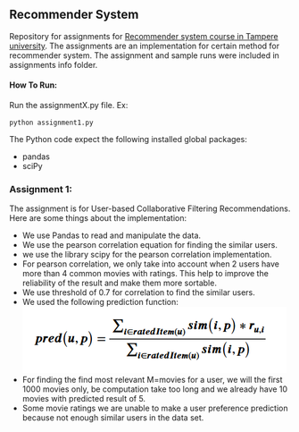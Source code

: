 ## Recommender System 
Repository for assignments for [Recommender system course in Tampere university](https://www.tuni.fi/en/students-guide/curriculum/course-units/uta-ykoodi-53272?year=2023).
The assignments are an implementation for certain method for recommender system. 
The assignment and sample runs were included in assignments info folder.

#### How To Run:
Run the assignmentX.py file. Ex:

    python assignment1.py

The Python code expect the following installed global packages:
- pandas
- sciPy

### Assignment 1:
The assignment is for User-based Collaborative Filtering Recommendations.
Here are some things about the implementation:
- We use Pandas to read and manipulate the data.
- We use the pearson correlation equation for finding the similar users. 
- we use the library scipy for the pearson correlation implementation.
- For pearson correlation, we only take into account when 2 users have more than 4 common movies with ratings. This help to improve the reliability of the result and make them more sortable.
- We use threshold of 0.7 for correlation to find the similar users.
- We used the following prediction function:
![predictionFunction](markdownResources/predictionFunction.png)
- For finding the find most relevant M=movies for a user, we will the first 1000 movies only, be computation take too long and we already have 10 movies with predicted result of 5.
- Some movie ratings we are unable to make a user preference prediction because not enough similar users in the data set.